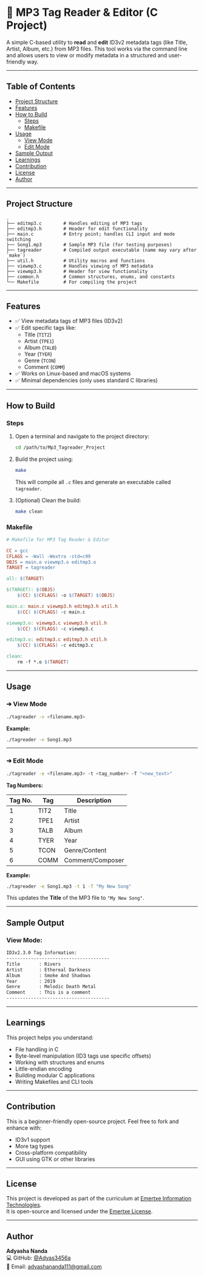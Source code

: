 # 🎵 MP3 Tag Reader & Editor (C Project)

A simple C-based utility to **read** and **edit** ID3v2 metadata tags (like Title, Artist, Album, etc.) from MP3 files. This tool works via the command line and allows users to view or modify metadata in a structured and user-friendly way.

---

## Table of Contents

- [Project Structure](#project-structure)
- [Features](#features)
- [How to Build](#how-to-build)
  - [Steps](#steps)
  - [Makefile](#makefile)
- [Usage](#usage)
  - [View Mode](#view-mode)
  - [Edit Mode](#edit-mode)
- [Sample Output](#sample-output)
- [Learnings](#learnings)
- [Contribution](#contribution)
- [License](#license)
- [Author](#author)
---

## Project Structure

```
.
├── editmp3.c        # Handles editing of MP3 tags
├── editmp3.h        # Header for edit functionality
├── main.c           # Entry point; handles CLI input and mode switching
├── Song1.mp3        # Sample MP3 file (for testing purposes)
├── tagreader        # Compiled output executable (name may vary after `make`)
├── util.h           # Utility macros and functions
├── viewmp3.c        # Handles viewing of MP3 metadata
├── viewmp3.h        # Header for view functionality
├── common.h         # Common structures, enums, and constants
└── Makefile         # For compiling the project
```

---

## Features

- ✅ View metadata tags of MP3 files (ID3v2)
- ✅ Edit specific tags like:
  - Title (`TIT2`)
  - Artist (`TPE1`)
  - Album (`TALB`)
  - Year (`TYER`)
  - Genre (`TCON`)
  - Comment (`COMM`)
- ✅ Works on Linux-based and macOS systems
- ✅ Minimal dependencies (only uses standard C libraries)

---

## How to Build

### Steps

1. Open a terminal and navigate to the project directory:

   ```bash
   cd /path/to/Mp3_Tagreader_Project
   ```

2. Build the project using:

   ```bash
   make
   ```

   This will compile all `.c` files and generate an executable called `tagreader`.

3. (Optional) Clean the build:

   ```bash
   make clean
   ```

### Makefile

```makefile
# Makefile for MP3 Tag Reader & Editor

CC = gcc
CFLAGS = -Wall -Wextra -std=c99
OBJS = main.o viewmp3.o editmp3.o
TARGET = tagreader

all: $(TARGET)

$(TARGET): $(OBJS)
	$(CC) $(CFLAGS) -o $(TARGET) $(OBJS)

main.o: main.c viewmp3.h editmp3.h util.h
	$(CC) $(CFLAGS) -c main.c

viewmp3.o: viewmp3.c viewmp3.h util.h
	$(CC) $(CFLAGS) -c viewmp3.c

editmp3.o: editmp3.c editmp3.h util.h
	$(CC) $(CFLAGS) -c editmp3.c

clean:
	rm -f *.o $(TARGET)
```

---

## Usage

### ➔ View Mode

```bash
./tagreader -v <filename.mp3>
```

**Example:**

```bash
./tagreader -v Song1.mp3
```

---

### ➔ Edit Mode

```bash
./tagreader -e <filename.mp3> -t <tag_number> -T "<new_text>"
```

**Tag Numbers:**

| Tag No. | Tag     | Description      |
|---------|---------|------------------|
| 1       | TIT2    | Title            |
| 2       | TPE1    | Artist           |
| 3       | TALB    | Album            |
| 4       | TYER    | Year             |
| 5       | TCON    | Genre/Content    |
| 6       | COMM    | Comment/Composer |

**Example:**

```bash
./tagreader -e Song1.mp3 -t 1 -T "My New Song"
```

This updates the **Title** of the MP3 file to `"My New Song"`.

---

## Sample Output

### View Mode:

```bash
ID3v2.3.0 Tag Information:
--------------------------------------
Title       : Rivers
Artist      : Ethereal Darkness
Album       : Smoke And Shadows
Year        : 2019
Genre       : Melodic Death Metal
Comment     : This is a comment
--------------------------------------
```

---

## Learnings

This project helps you understand:

- File handling in C
- Byte-level manipulation (ID3 tags use specific offsets)
- Working with structures and enums
- Little-endian encoding
- Building modular C applications
- Writing Makefiles and CLI tools

---

## Contribution

This is a beginner-friendly open-source project. Feel free to fork and enhance with:

- ID3v1 support
- More tag types
- Cross-platform compatibility
- GUI using GTK or other libraries

---

## License

This project is developed as part of the curriculum at [Emertxe Information Technologies](https://www.emertxe.com/embedded-systems/c-programming/c-projects/mp3-tag-reader/).  
It is open-source and licensed under the [Emertxe License](LICENSE).

---

## Author

**Adyasha Nanda**  
💻 GitHub: [@Adyas3456a](https://github.com/Adyas3456a)  
📩 Email: adyashananda111@gmail.com

